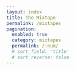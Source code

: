 ```yaml
---
layout: index
title: The Mixtape
permalink: /mixtapes
pagination:
  enabled: true
  category: mixtapes
  permalink: /:num/
  # sort_field: 'title'
  # sort_reverse: false
---
```

